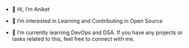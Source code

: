 - 👋 Hi, I’m Aniket

- 👀 I’m interested in Learning and Contributing in Open Source
- 🌱 I’m currently learning DevOps and DSA. If you have any projects or tasks related to this, feel free to connect with me.


<!---
AniketNS/AniketNS is a ✨ special ✨ repository because its `README.md` (this file) appears on your GitHub profile.
You can click the Preview link to take a look at your changes.
--->
